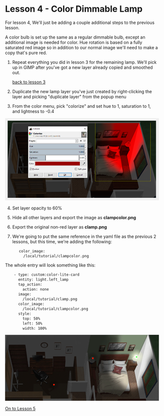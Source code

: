 # Lesson 4 - Color Dimmable Lamp

For lesson 4, We'll just be adding a couple additional steps to the previous lesson. 

A color bulb is set up the same as a regular dimmable bulb, except an additional image is needed for color.  Hue rotation is based on a fully saturated red image so in addition to our normal image we'll need to make a copy that's pure red.




1. Repeat everything you did in lesson 3 for the remaining lamp. We'll pick up in GIMP after you've got a new layer already copied and smoothed out.
 
&nbsp; &nbsp; &nbsp;  [back to lesson 3](https://github.com/bradcrc/color-lite-card/tree/master/tutorial/Lesson-3-Lamp)
 
2. Duplicate the new lamp layer you've just created by right-clicking the layer and picking "duplicate layer" from the popup menu

3. From the color menu, pick "colorize" and set hue to 1,  saturation to 1, and lightness to -0.4

![red](red.png)

4. Set layer opacity to 60%

5. Hide all other layers and export the image as **clampcolor.png**  
 
6. Export the original non-red layer as **clamp.png**

7. We're going to put the same reference in the yaml file as the previous 2 lessons, but this time, we're adding the following:

          color_image:            
            /local/tutorial/clampcolor.png   
			
			
The whole entry will look something like this:
 
        - type: custom:color-lite-card
          entity: light.left_lamp
          tap_action:
            action: none    
          image:
            /local/tutorial/clamp.png  
          color_image:            
            /local/tutorial/clampcolor.png            
          style:
            top: 50%
            left: 50%
            width: 100% 
	    
	    
	    


![room](lesson4.gif)


[On to Lesson 5](https://github.com/bradcrc/color-lite-card/tree/master/tutorial/Lesson-5-Nite)
